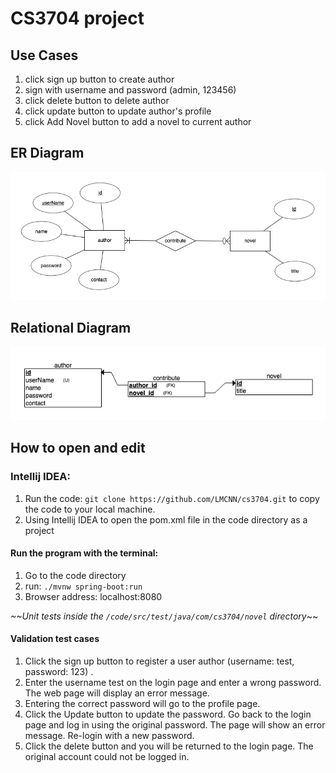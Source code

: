 # CS3704 project

## Use Cases

1. click sign up button to create author
2. sign with username and password (admin, 123456)
3. click delete button to delete author 
4. click update button to update author's profile
5. click Add Novel button to add a novel to current author

## ER Diagram

![ER diagram](./diagrams/ERdiagram.png)

## Relational Diagram

![relational](./diagrams/relational.png)

## How to open and edit

### Intellij IDEA:

1. Run the code: `git clone https://github.com/LMCNN/cs3704.git` to copy the code to your local machine.
2. Using Intellij IDEA to open the pom.xml file in the code directory as a project

#### Run the program with the terminal:

1. Go to the code directory
2. run: `./mvnw spring-boot:run`
3. Browser address: localhost:8080

*~~Unit tests inside the `/code/src/test/java/com/cs3704/novel` directory*~~

#### Validation test cases 

1. Click the sign up button to register a user author (username: test, password: 123) .
2. Enter the username test on the login page and enter a wrong password. The web page will display an error message.
3. Entering the correct password will go to the profile page.
4. Click the Update button to update the password. Go back to the login page and log in using the original password. The page will show an error message. Re-login with a new password.
5. Click the delete button and you will be returned to the login page. The original account could not be logged in.